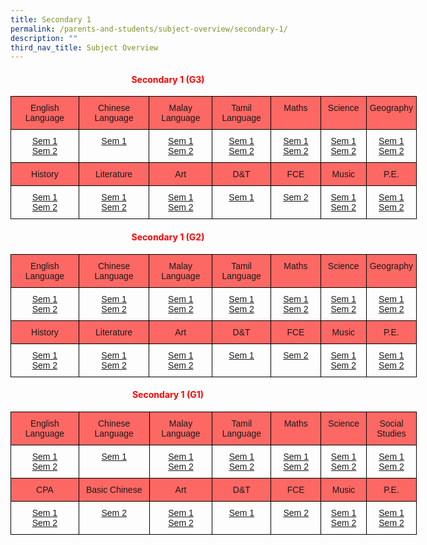 ```yaml
---
title: Secondary 1
permalink: /parents-and-students/subject-overview/secondary-1/
description: ""
third_nav_title: Subject Overview
---
```

<h4 style="color:red" align="center"> Secondary 1 (G3)</h4>

<style type="text/css">
.tg  {border-collapse:collapse;border-spacing:0;}
.tg td{border-color:black;border-style:solid;border-width:1px;font-family:Arial, sans-serif;font-size:14px;
  overflow:hidden;padding:10px 5px;word-break:normal;}
.tg th{border-color:black;border-style:solid;border-width:1px;font-family:Arial, sans-serif;font-size:14px;
  font-weight:normal;overflow:hidden;padding:10px 5px;word-break:normal;}
.tg .tg-baqh{text-align:center;vertical-align:top}
.tg .tg-3oug{background-color:#fd6864;text-align:center;vertical-align:top}
</style>
<table class="tg" style="undefined;table-layout: fixed; width: 650px">
<colgroup>
<col style="width: 109px">
<col style="width: 113px">
<col style="width: 101px">
<col style="width: 94px">
<col style="width: 80px">
<col style="width: 73px">
<col style="width: 80px">
</colgroup>
<thead>
  <tr>
    <th class="tg-3oug">English Language</th>
    <th class="tg-3oug">Chinese <br>Language</th>
    <th class="tg-3oug">Malay <br>Language</th>
    <th class="tg-3oug">Tamil <br>Language</th>
    <th class="tg-3oug">Maths</th>
    <th class="tg-3oug">Science</th>
    <th class="tg-3oug">Geography</th>
  </tr>
</thead>
<tbody>
  <tr>
    <td class="tg-baqh"><a href="https://docs.google.com/document/d/1sgyHdSV5xc6yG-11BtKctVLVGU5e0Eo6/edit">Sem 1</a><br><a href="https://docs.google.com/document/d/1bR66ir1zRjXx9etLtxNwd2-x59L__4FB/edit">Sem 2</a></td>
    <td class="tg-baqh"><a href="https://docs.google.com/document/d/15ojZstHQEsHVvZYrV3jB4naxNf7HMbt0/edit">Sem 1</a><br></td>
    <td class="tg-baqh"><a href="https://docs.google.com/document/d/1kD-nqmS35IcB-HZWyZ859CwZYy3jGIfq/edit">Sem 1</a><br><a href="https://docs.google.com/document/d/1ZVcji3C6JKlfMkmg_67qLH76FPWGUbHy/edit">Sem 2</a></td>
    <td class="tg-baqh"><a href="https://docs.google.com/document/d/1-uG4BUSc2ooGbZpJKMSrHEtUI53GPBZO/edit">Sem 1</a><br><a href="https://docs.google.com/document/d/1Y0wmbBp6-VOuZEhRKHCBSG1aUrSevp42/edit">Sem 2</a></td>
    <td class="tg-baqh"><a href="https://docs.google.com/document/d/1YLGjz-SzfsZ65qC1nQ_HsoCi_onN3-Q2/edit">Sem 1</a><br><a href="https://docs.google.com/document/d/1Tr8gti7tZvbbrleiOdzx9y9lGm31VUZ0/edit">Sem 2</a></td>
    <td class="tg-baqh"><a href="https://docs.google.com/document/d/1yhvuQgM9nfhyRf4nKx4nrW2wizXTF84o/edit">Sem 1</a><br><a href="https://docs.google.com/document/d/1o_qeiQ0CXkl9Cu4IbsSwhlgfstlqMkaR/edit">Sem 2</a></td>
    <td class="tg-baqh"><a href="https://docs.google.com/document/d/1RHRNzNAPckm4bezQSztr2mgcxuH6bByw/edit">Sem 1</a><br><a href="https://docs.google.com/document/d/1i6bk5IpXGS8_IB60ujYVtIuNmXLe7U5t/edit">Sem 2</a></td>
  </tr>
  <tr>
    <td class="tg-3oug">History</td>
    <td class="tg-3oug">Literature</td>
    <td class="tg-3oug">Art</td>
    <td class="tg-3oug">D&amp;T</td>
    <td class="tg-3oug">FCE</td>
    <td class="tg-3oug">Music</td>
    <td class="tg-3oug">P.E.</td>
  </tr>
  <tr>
    <td class="tg-baqh"><a href="https://docs.google.com/document/d/1F_YSnFBJ313naDAcG5sl-OHlNj1fNzlk/edit">Sem 1</a><br><a href="https://docs.google.com/document/d/1BAr4GZVH5oAcwl14F7chFF0tub4LITKi/edit">Sem 2</a></td>
    <td class="tg-baqh"><a href="https://docs.google.com/document/d/1HQxGDQTRdzG9hH7FIM8_FN6soYng2ZM_/edit">Sem 1</a><br><a href="https://docs.google.com/document/d/1uMUdUpe_jmSpbiCBCWjiI05yJD1d3NZ9/edit">Sem 2</a></td>
    <td class="tg-baqh"><a href="https://docs.google.com/document/d/1iS_TRNTxB5xOSdKjtHZxEZeQFKwRKm7o/edit">Sem 1</a><br><a href="https://docs.google.com/document/d/1CCM9-9VjO3PiCoetVIZl4gXo1ugAkSsE/edit">Sem 2</a></td>
    <td class="tg-baqh"><a href="https://docs.google.com/document/d/13NuA56ToLxJoH1nYU50mJ9WHF1nuGUr0/edit">Sem 1</a><br></td>
    <td class="tg-baqh"><a href="https://docs.google.com/document/d/1FM8iqAK7ZasqnOJs4rBhliY96QqRMKR1/edit">Sem 2</a></td>
    <td class="tg-baqh"><a href="https://docs.google.com/document/d/1NIDyFMzhzljJ0h8wH4R68pcoQI4hPVNi/edit">Sem 1</a><br><a href="https://docs.google.com/document/d/1Kgm4Uh5lLUX0kk83_gCdeL6_WSpjBxa8/edit">Sem 2</a></td>
    <td class="tg-baqh"><a href="https://docs.google.com/document/d/1iqISZbW_-FD3PEX_kKlqxyVXgwMfRhzD/edit">Sem 1</a><br><a href="https://docs.google.com/document/d/1pFWlrCL9M2_LIA7wdDAsHg6Nvr8OqUEZ/edit">Sem 2</a></td>
  </tr>
</tbody>
</table>


<h4 style="color:red" align="center"> Secondary 1 (G2)</h4>

<style type="text/css">
.tg  {border-collapse:collapse;border-spacing:0;}
.tg td{border-color:black;border-style:solid;border-width:1px;font-family:Arial, sans-serif;font-size:14px;
  overflow:hidden;padding:10px 5px;word-break:normal;}
.tg th{border-color:black;border-style:solid;border-width:1px;font-family:Arial, sans-serif;font-size:14px;
  font-weight:normal;overflow:hidden;padding:10px 5px;word-break:normal;}
.tg .tg-baqh{text-align:center;vertical-align:top}
.tg .tg-3oug{background-color:#fd6864;text-align:center;vertical-align:top}
</style>
<table class="tg" style="undefined;table-layout: fixed; width: 650px">
<colgroup>
<col style="width: 109px">
<col style="width: 113px">
<col style="width: 101px">
<col style="width: 94px">
<col style="width: 80px">
<col style="width: 73px">
<col style="width: 80px">
</colgroup>
<thead>
  <tr>
    <th class="tg-3oug">English Language</th>
    <th class="tg-3oug">Chinese <br>Language</th>
    <th class="tg-3oug">Malay <br>Language</th>
    <th class="tg-3oug">Tamil <br>Language</th>
    <th class="tg-3oug">Maths</th>
    <th class="tg-3oug">Science</th>
    <th class="tg-3oug">Geography</th>
  </tr>
</thead>
<tbody>
  <tr>
    <td class="tg-baqh"><a href="https://docs.google.com/document/d/1y8W8Us85x1Xm9PbJOrOjEsJrzJH132rD/edit">Sem 1</a><br><a href="https://docs.google.com/document/d/1p-27bxjw3uvZqOyw3c4IVNB3o-kU6LAj/edit">Sem 2</a></td>
    <td class="tg-baqh"><a href="https://docs.google.com/document/d/1HUxBZAL_Okkzrs-Yzz96ChGeAakWPzq9/edit">Sem 1</a><br><a href="https://docs.google.com/document/d/15ZQ1x2lbcghztACpLXcq38ikM7viOpFS/edit">Sem 2</a></td>
    <td class="tg-baqh"><a href="https://docs.google.com/document/d/1Za73Yu6kdZ-sSfXTeZ8skYqnItq-eDR0/edit">Sem 1</a><br><a href="https://docs.google.com/document/d/1PeO70SwCuKpzmcEbMzZy2awxFCCl282f/edit">Sem 2</a></td>
    <td class="tg-baqh"><a href="https://docs.google.com/document/d/125R0nfzgTQ_tciLJlzwfd3HzOm42lyMs/edit">Sem 1</a><br><a href="https://docs.google.com/document/d/1dnVhEwYM1JTZboEEziOzj2d4Fh-AQlA9/edit">Sem 2</a></td>
    <td class="tg-baqh"><a href="https://docs.google.com/document/d/1nmwsKPEKArf-Z6tXdxkPhGyuzBvR-Lcs/edit">Sem 1</a><br><a href="https://docs.google.com/document/d/1xGnG_Tm-a9FCtnQVitBPKNBOiG_aqD6Y/edit">Sem 2</a></td>
    <td class="tg-baqh"><a href="https://docs.google.com/document/d/1-8LfNVznyMH4kP-NXQICmmNA7v8sZCfH/edit">Sem 1</a><br><a href="https://docs.google.com/document/d/1R5eW2w7dvLL-USEIuwV_oT3RNQVuq6Z5/edit">Sem 2</a></td>
    <td class="tg-baqh"><a href="https://docs.google.com/document/d/1etdBDKO-57ZIXh8VbmQwO3hmGcoOG_wC/edit">Sem 1</a><br><a href="https://docs.google.com/document/d/14NADzIHDVH1V2Hp0z6S3_Lv704UCRyqR/edit">Sem 2</a></td>
  </tr>
  <tr>
    <td class="tg-3oug">History</td>
    <td class="tg-3oug">Literature</td>
    <td class="tg-3oug">Art</td>
    <td class="tg-3oug">D&amp;T</td>
    <td class="tg-3oug">FCE</td>
    <td class="tg-3oug">Music</td>
    <td class="tg-3oug">P.E.</td>
  </tr>
  <tr>
    <td class="tg-baqh"><a href="https://docs.google.com/document/d/13B0cv3MpQhXxXUOnHODCjjgKRk5n51tp/edit">Sem 1</a><br><a href="https://docs.google.com/document/d/1hh_6U5Wg9iBwlYpmZq22HaIloqKtoX2Q/edit">Sem 2</a></td>
    <td class="tg-baqh"><a href="https://docs.google.com/document/d/1cakrPNsbkjzALQSEUmItIvThmEkDtfpR/edit">Sem 1</a><br><a href="https://docs.google.com/document/d/1Sxmv2j5U9q8AnFIqxD4ZblmgBqm-9032/edit">Sem 2</a></td>
    <td class="tg-baqh"><a href="https://docs.google.com/document/d/1iS_TRNTxB5xOSdKjtHZxEZeQFKwRKm7o/edit">Sem 1</a><br><a href="https://docs.google.com/document/d/1CCM9-9VjO3PiCoetVIZl4gXo1ugAkSsE/edit">Sem 2</a></td>
    <td class="tg-baqh"><a href="https://docs.google.com/document/d/13NuA56ToLxJoH1nYU50mJ9WHF1nuGUr0/edit">Sem 1</a></td>
    <td class="tg-baqh"><a href="https://docs.google.com/document/d/1FM8iqAK7ZasqnOJs4rBhliY96QqRMKR1/edit">Sem 2</a></td>
    <td class="tg-baqh"><a href="https://docs.google.com/document/d/1NIDyFMzhzljJ0h8wH4R68pcoQI4hPVNi/edit">Sem 1</a><br><a href="https://docs.google.com/document/d/1Kgm4Uh5lLUX0kk83_gCdeL6_WSpjBxa8/edit">Sem 2</a></td>
    <td class="tg-baqh"><a href="https://docs.google.com/document/d/1iqISZbW_-FD3PEX_kKlqxyVXgwMfRhzD/edit">Sem 1</a><br><a href="https://docs.google.com/document/d/1pFWlrCL9M2_LIA7wdDAsHg6Nvr8OqUEZ/edit">Sem 2</a></td>
  </tr>
</tbody>
</table>


<h4 style="color:red" align="center"> Secondary 1 (G1)</h4>

<style type="text/css">
.tg  {border-collapse:collapse;border-spacing:0;}
.tg td{border-color:black;border-style:solid;border-width:1px;font-family:Arial, sans-serif;font-size:14px;
  overflow:hidden;padding:10px 5px;word-break:normal;}
.tg th{border-color:black;border-style:solid;border-width:1px;font-family:Arial, sans-serif;font-size:14px;
  font-weight:normal;overflow:hidden;padding:10px 5px;word-break:normal;}
.tg .tg-baqh{text-align:center;vertical-align:top}
.tg .tg-3oug{background-color:#fd6864;text-align:center;vertical-align:top}
</style>
<table class="tg" style="undefined;table-layout: fixed; width: 650px">
<colgroup>
<col style="width: 109px">
<col style="width: 113px">
<col style="width: 101px">
<col style="width: 94px">
<col style="width: 80px">
<col style="width: 73px">
<col style="width: 80px">
</colgroup>
<thead>
  <tr>
    <th class="tg-3oug">English Language</th>
    <th class="tg-3oug">Chinese <br>Language</th>
    <th class="tg-3oug">Malay <br>Language</th>
    <th class="tg-3oug">Tamil <br>Language</th>
    <th class="tg-3oug">Maths</th>
    <th class="tg-3oug">Science</th>
    <th class="tg-3oug">Social Studies</th>
  </tr>
</thead>
<tbody>
  <tr>
    <td class="tg-baqh"><a href="https://docs.google.com/document/d/1sgyHdSV5xc6yG-11BtKctVLVGU5e0Eo6/edit">Sem 1</a><br><a href="https://docs.google.com/document/d/1bR66ir1zRjXx9etLtxNwd2-x59L__4FB/edit">Sem 2</a></td>
    <td class="tg-baqh"><a href="https://docs.google.com/document/d/15ojZstHQEsHVvZYrV3jB4naxNf7HMbt0/edit">Sem 1</a></td>
    <td class="tg-baqh"><a href="https://docs.google.com/document/d/1kD-nqmS35IcB-HZWyZ859CwZYy3jGIfq/edit">Sem 1</a><br><a href="https://docs.google.com/document/d/1ZVcji3C6JKlfMkmg_67qLH76FPWGUbHy/edit">Sem 2</a></td>
    <td class="tg-baqh"><a href="https://docs.google.com/document/d/1-uG4BUSc2ooGbZpJKMSrHEtUI53GPBZO/edit">Sem 1</a><br><a href="https://docs.google.com/document/d/1Y0wmbBp6-VOuZEhRKHCBSG1aUrSevp42/edit">Sem 2</a></td>
    <td class="tg-baqh"><a href="https://docs.google.com/document/d/1YLGjz-SzfsZ65qC1nQ_HsoCi_onN3-Q2/edit">Sem 1</a><br><a href="https://docs.google.com/document/d/1Tr8gti7tZvbbrleiOdzx9y9lGm31VUZ0/edit">Sem 2</a></td>
    <td class="tg-baqh"><a href="https://docs.google.com/document/d/1yhvuQgM9nfhyRf4nKx4nrW2wizXTF84o/edit">Sem 1</a><br><a href="https://docs.google.com/document/d/1o_qeiQ0CXkl9Cu4IbsSwhlgfstlqMkaR/edit">Sem 2</a></td>
    <td class="tg-baqh"><a href="https://docs.google.com/document/d/1lvxb-qf73woaQOlClshXNeOnGabwgSkN/edit">Sem 1</a><br><a href="https://docs.google.com/document/d/1z4Ra6EJ0O8cq1KLMpE9wDHyRJjKis_Y9/edit">Sem 2</a></td>
  </tr>
  <tr>
    <td class="tg-3oug">CPA</td>
    <td class="tg-3oug">Basic Chinese</td>
    <td class="tg-3oug">Art</td>
    <td class="tg-3oug">D&amp;T</td>
    <td class="tg-3oug">FCE</td>
    <td class="tg-3oug">Music</td>
    <td class="tg-3oug">P.E.</td>
  </tr>
  <tr>
    <td class="tg-baqh"><a href="https://docs.google.com/document/d/1un_PHWpo84lJ7HA9PNPY46WI1OURthfh/edit">Sem 1</a><br><a href="https://docs.google.com/document/d/1p1dhpZDR-MvbYAI8oP-u8vyBKZeHNkQi/edit">Sem 2</a></td>
    <td class="tg-baqh"><a href="https://docs.google.com/document/d/125ksKUv99ZDolnF6CdZn952mPQXXWbNM/edit">Sem 2</a></td>
    <td class="tg-baqh"><a href="https://docs.google.com/document/d/1iS_TRNTxB5xOSdKjtHZxEZeQFKwRKm7o/edit">Sem 1</a><br><a href="https://docs.google.com/document/d/1CCM9-9VjO3PiCoetVIZl4gXo1ugAkSsE/edit">Sem 2</a></td>
    <td class="tg-baqh"><a href="https://docs.google.com/document/d/13NuA56ToLxJoH1nYU50mJ9WHF1nuGUr0/edit">Sem 1</a></td>
    <td class="tg-baqh"><a href="https://docs.google.com/document/d/1FM8iqAK7ZasqnOJs4rBhliY96QqRMKR1/edit">Sem 2</a></td>
    <td class="tg-baqh"><a href="https://docs.google.com/document/d/1Kgm4Uh5lLUX0kk83_gCdeL6_WSpjBxa8/edit">Sem 1</a><br><a href="https://docs.google.com/document/d/1Kgm4Uh5lLUX0kk83_gCdeL6_WSpjBxa8/edit">Sem 2</a></td>
    <td class="tg-baqh"><a href="https://docs.google.com/document/d/1iqISZbW_-FD3PEX_kKlqxyVXgwMfRhzD/edit">Sem 1</a><br><a href="https://docs.google.com/document/d/1pFWlrCL9M2_LIA7wdDAsHg6Nvr8OqUEZ/edit">Sem 2</a></td>
  </tr>
</tbody>
</table>